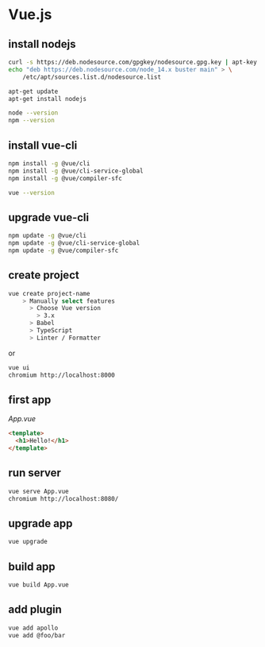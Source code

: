 Vue.js
======

## install nodejs

```bash
curl -s https://deb.nodesource.com/gpgkey/nodesource.gpg.key | apt-key add -
echo "deb https://deb.nodesource.com/node_14.x buster main" > \
    /etc/apt/sources.list.d/nodesource.list

apt-get update
apt-get install nodejs

node --version
npm --version
```

## install vue-cli

```bash
npm install -g @vue/cli
npm install -g @vue/cli-service-global
npm install -g @vue/compiler-sfc

vue --version
```

## upgrade vue-cli

```bash
npm update -g @vue/cli
npm update -g @vue/cli-service-global
npm update -g @vue/compiler-sfc
```

## create project

```bash
vue create project-name
    > Manually select features
      > Choose Vue version
        > 3.x
      > Babel
      > TypeScript
      > Linter / Formatter
```

or

```bash
vue ui
chromium http://localhost:8000
```

## first app

*App.vue*

```html
<template>
  <h1>Hello!</h1>
</template>
```

## run server

```bash
vue serve App.vue
chromium http://localhost:8080/
```

## upgrade app

```bash
vue upgrade
```

## build app

```bash
vue build App.vue
```


## add plugin

```bash
vue add apollo
vue add @foo/bar
```
